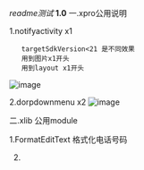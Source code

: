 *readme测试*
**1.0**
一.xpro公用说明


1.notifyactivity    x1

       targetSdkVersion<21 是不同效果
       用到图片x1开头
       用到layout x1开头
![image](xhttps://github.com/ixzus/xpro/blob/master/xpic/x1notify.gif)

2.dorpdownmenu  x2
![image](xhttps://github.com/ixzus/xpro/blob/master/xpic/x2dropdownmenu.gif)

二.xlib 公用module

1.FormatEditText 格式化电话号码


2.